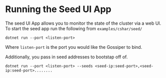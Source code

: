 # Running the Seed UI App

The seed UI App allows you to monitor the state of the cluster via a web UI. To start the seed app run the following from `examples/cshar/seed/`

    dotnet run --port <listen-port>

Where `listen-port` is the port you would like the Gossiper to bind.

Additionally, you pass in seed addresses to bootstap off of.

    dotnet run --port <listen-port> --seeds <seed-ip:seed-port>,<seed-ip:seed-port>........